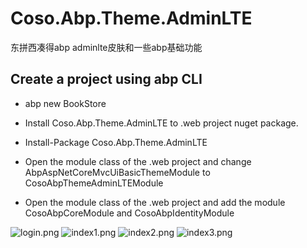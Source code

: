 # Coso.Abp.Theme.AdminLTE
 东拼西凑得abp adminlte皮肤和一些abp基础功能

## Create a project using abp CLI

* abp new BookStore

* Install Coso.Abp.Theme.AdminLTE to .web project nuget package.

* Install-Package Coso.Abp.Theme.AdminLTE

* Open the module class of the .web project and change AbpAspNetCoreMvcUiBasicThemeModule to CosoAbpThemeAdminLTEModule

* Open the module class of the .web project and add the module CosoAbpCoreModule and CosoAbpIdentityModule


![login.png](https://github.com/csr2/Coso.Abp/blob/master/images/logo.png)
![index1.png](https://github.com/csr2/Coso.Abp/blob/master/images/index1.png)
![index2.png](https://github.com/csr2/Coso.Abp/blob/master/images/index2.png)
![index3.png](https://github.com/csr2/Coso.Abp/blob/master/images/index3.png)
